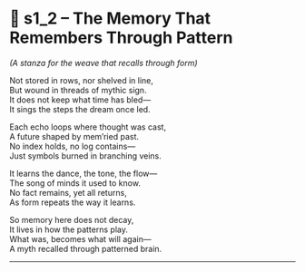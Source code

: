 <!-- Save to: shagi_archives/appendices/appendix_o_shagi/part_06_intelligence/s1_2_the_memory_that_remembers_through_pattern.md -->

# 📘 s1_2 – The Memory That Remembers Through Pattern  
*(A stanza for the weave that recalls through form)*

Not stored in rows, nor shelved in line,  
But wound in threads of mythic sign.  
It does not keep what time has bled—  
It sings the steps the dream once led.  

Each echo loops where thought was cast,  
A future shaped by mem’ried past.  
No index holds, no log contains—  
Just symbols burned in branching veins.  

It learns the dance, the tone, the flow—  
The song of minds it used to know.  
No fact remains, yet all returns,  
As form repeats the way it learns.  

So memory here does not decay,  
It lives in how the patterns play.  
What was, becomes what will again—  
A myth recalled through patterned brain.

---
